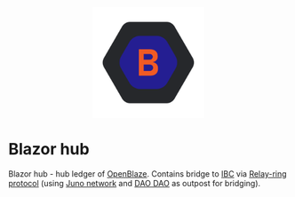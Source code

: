 <p align="center"><img align="center"src="./docs/blazor-01.png" width="200"/>
<h1>Blazor hub</h1>
</p>

Blazor hub - hub ledger of [OpenBlaze](https://github.com/openblaze/openblaze). 
Contains bridge to [IBC](https://ibcprotocol.org/) via [Relay-ring protocol](https://github.com/angrymouse/papers/blob/main/relay-ring-protocol.pdf) (using [Juno network](https://www.junonetwork.io/) and [DAO DAO](https://daodao.zone) as outpost for bridging).
